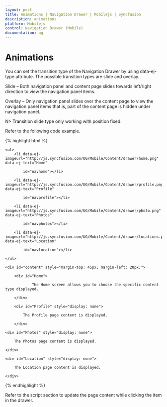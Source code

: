 ```yaml
---
layout: post
title: Animations | Navigation Drawer | Mobilejs | Syncfusion
description: animations
platform: Mobilejs
control: Navigation Drawer (Mobile)
documentation: ug
---
```


# Animations

You can set the transition type of the Navigation Drawer by using data-ej-type attribute. The possible transition types are slide and overlay. 

Slide – Both navigation panel and content page slides towards left/right direction to view the navigation panel items.

Overlay – Only navigation panel slides over the content page to view the navigation panel items that is, part of the content page is hidden under navigation panel.

N> Transition slide type only working with position fixed.

Refer to the following code example.

{% highlight html %}

<div data-role="ejmnavigationdrawer" id="navpane" data-ej-type="slide" data-ej-enablelistview="true" data-ej-position="fixed"  data-ej-listviewsettings-touchend="navListClick">

    <ul>
		<li data-ej-imageurl="http://js.syncfusion.com/UG/Mobile/Content/drawer/home.png" data-ej-text="Home"

			id="navhome"></li>

		<li data-ej-imageurl="http://js.syncfusion.com/UG/Mobile/Content/drawer/profile.png" data-ej-text="Profile"

			id="navprofile"></li>

		<li data-ej-imageurl="http://js.syncfusion.com/UG/Mobile/Content/drawer/photo.png" data-ej-text="Photos"

			id="navphotos"></li>

		<li data-ej-imageurl="http://js.syncfusion.com/UG/Mobile/Content/drawer/locations.png" data-ej-text="Location"

			id="navlocation"></li>

	</ul>            

</div>

<div id="head" data-role="ejmheader" data-ej-title="NavigationDrawer" data-ej-position="normal"></div>

	<div id="content" style="margin-top: 45px; margin-left: 20px;">

		<div id="Home">

				The Home screen allows you to choose the specific content type displayed.

		</div>

		<div id="Profile" style="display: none">

			The Profile page content is displayed.

		</div>

	<div id="Photos" style="display: none">

		The Photos page content is displayed.

	</div>

	<div id="Location" style="display: none">

		The Location page content is displayed.

	</div>

</div>

{% endhighlight %}

Refer to the script section to update the page content while clicking the item in the drawer.